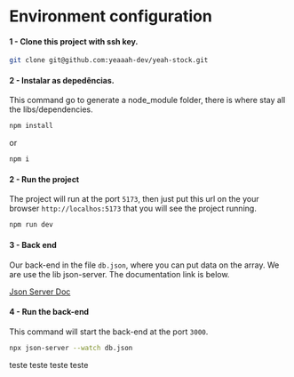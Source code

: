 # Environment configuration

#### 1 - Clone this project with ssh key.

```bash
git clone git@github.com:yeaaah-dev/yeah-stock.git
```

#### 2 - Instalar as depedências.

This command go to generate a node_module folder, there is where stay all the libs/dependencies.

```bash
npm install
```

or

```bash
npm i
```

#### 2 - Run the project

The project will run at the port `5173`, then just put this url on the your browser `http://localhos:5173` that you will see the project running.

```bash
npm run dev
```

#### 3 - Back end

Our back-end in the file `db.json`, where you can put data on the array. We are use the lib json-server. The documentation link is below.

[Json Server Doc](https://github.com/typicode/json-server)

#### 4 - Run the back-end

This command will start the back-end at the port `3000`.

```bash
npx json-server --watch db.json
```
teste teste teste teste